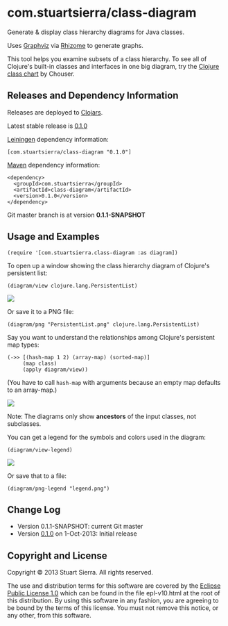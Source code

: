 # com.stuartsierra/class-diagram

Generate & display class hierarchy diagrams for Java classes.

Uses [Graphviz] via [Rhizome] to generate graphs.

[Graphviz]: http://www.graphviz.org/
[Rhizome]: https://github.com/ztellman/rhizome

This tool helps you examine subsets of a class hierarchy.
To see all of Clojure's built-in classes and interfaces in one big
diagram, try the [Clojure class chart](https://groups.google.com/d/msg/clojure/H42kG6_aKms/gYyJoD7UUe8J)
by Chouser.


## Releases and Dependency Information

Releases are deployed to [Clojars].

Latest stable release is [0.1.0]

[Leiningen] dependency information:

    [com.stuartsierra/class-diagram "0.1.0"]

[Maven] dependency information:

    <dependency>
      <groupId>com.stuartsierra</groupId>
      <artifactId>class-diagram</artifactId>
      <version>0.1.0</version>
    </dependency>

[Clojars]: http://clojars.org/
[Leiningen]: http://leiningen.org/
[Maven]: http://maven.apache.org/

Git master branch is at version **0.1.1-SNAPSHOT**


## Usage and Examples

    (require '[com.stuartsierra.class-diagram :as diagram])

To open up a window showing the class hierarchy diagram of Clojure's
persistent list:

    (diagram/view clojure.lang.PersistentList)

![](https://raw.github.com/stuartsierra/class-diagram/master/examples/PersistentList.png)

Or save it to a PNG file:

    (diagram/png "PersistentList.png" clojure.lang.PersistentList)

Say you want to understand the relationships among Clojure's
persistent map types:

    (->> [(hash-map 1 2) (array-map) (sorted-map)]
         (map class)
         (apply diagram/view))

(You have to call `hash-map` with arguments because an empty map
defaults to an array-map.)

![](https://raw.github.com/stuartsierra/class-diagram/master/examples/maps.png)

Note: The diagrams only show **ancestors** of the input classes, not
subclasses.

You can get a legend for the symbols and colors used in the diagram:

    (diagram/view-legend)

![](https://raw.github.com/stuartsierra/class-diagram/master/examples/legend.png)

Or save that to a file:

    (diagram/png-legend "legend.png")



## Change Log

* Version 0.1.1-SNAPSHOT: current Git master
* Version [0.1.0] on 1-Oct-2013: Initial release

[0.1.0]: https://github.com/stuartsierra/class-diagram/tree/class-diagram-0.1.0


## Copyright and License

Copyright © 2013 Stuart Sierra. All rights reserved.

The use and distribution terms for this software are covered by the
[Eclipse Public License 1.0] which can be found in the file
epl-v10.html at the root of this distribution. By using this software
in any fashion, you are agreeing to be bound by the terms of this
license. You must not remove this notice, or any other, from this
software.

[Eclipse Public License 1.0]: http://opensource.org/licenses/eclipse-1.0.php

